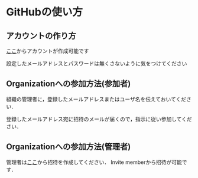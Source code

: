 # GitHubの使い方

## アカウントの作り方

[ここ](https://github.com/signup?source=login)からアカウントが作成可能です

設定したメールアドレスとパスワードは無くさないように気をつけてください

## Organizationへの参加方法(参加者)

組織の管理者に，登録したメールアドレスまたはユーザ名を伝えておいてください．

登録したメールアドレス宛に招待のメールが届くので，指示に従い参加してください．

## Organizationへの参加方法(管理者)

管理者は[ここ](https://github.com/orgs/Grandelfino/people)から招待を作成してください．
Invite memberから招待が可能です．
